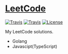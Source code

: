# [LeetCode](https://leetcode.com/problemset/algorithms/)

[![Travis](https://img.shields.io/badge/language-JavaScript-green.svg)]()
[![Travis](https://img.shields.io/badge/language-Golang-red.svg)]()
[![License](https://img.shields.io/badge/license-MIT-blue.svg)](./LICENSE)

My LeetCode solutions.
- Golang
- Javascipt(TypeScript)
